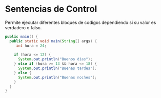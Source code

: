 # Sentencias de Control

Permite ejecutar diferentes bloques de codigos dependiendo si su valor es verdadero o falso.

```java
public main() {
  public static void main(String[] args) {
     int hora = 24;
        
    if (hora <= 12) {
      System.out.println("Buenos dias");
    } else if (hora >= 13 && hora <= 18) {
      System.out.println("Buenas tardes");
    } else {
      System.out.println("Buenas noches");
    }
  }
}
```
